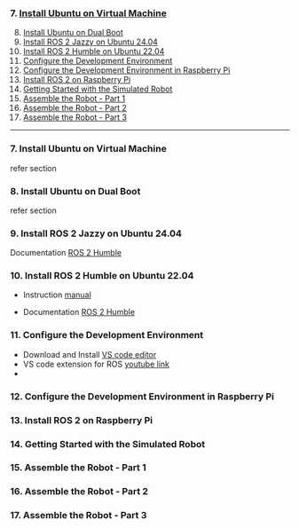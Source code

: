 ### 7. [Install Ubuntu on Virtual Machine](#7)<a id='7.'></a>

8. [Install Ubuntu on Dual Boot](#8)
9. [<LAB>Install ROS 2 Jazzy on Ubuntu 24.04</LAB>](#9)
10. [<LAB>Install ROS 2 Humble on Ubuntu 22.04</LAB>](#10)
11. [<LAB>Configure the Development Environment</LAB>](#11)
12. [<HWLAB>Configure the Development Environment in Raspberry Pi</HWLAB>](#12)
13. [<HWLAB>Install ROS 2 on Raspberry Pi</HWLAB>](#13)
14. [<LAB>Getting Started with the Simulated Robot</LAB>](#14)
15. [<HWLAB>Assemble the Robot - Part 1</HWLAB>](#15)
16. [<HWLAB>Assemble the Robot - Part 2</HWLAB>](#16)
17. [<HWLAB>Assemble the Robot - Part 3</HWLAB>](#17)

---

### 7. Install Ubuntu on Virtual Machine<a id='7'></a>

refer section

### 8. Install Ubuntu on Dual Boot<a id='8'></a>

refer section

### 9. <LAB>Install ROS 2 Jazzy on Ubuntu 24.04</LAB><a id='9'></a>

Documentation [ROS 2 Humble](https://docs.ros.org/en/jazzy/Installation/Ubuntu-Install-Debs.html)

### 10. <LAB>Install ROS 2 Humble on Ubuntu 22.04</LAB><a id='10'></a>

- Instruction [manual](https://github.com/joysmith/Self-Driving-and-ROS-2---Learn-by-Doing-Map-Localization/blob/main/02%20Setup/resources/Ubuntu%2B22.04%2BInstall%2BROS%2B2%2BHumble.pdf)

- Documentation [ROS 2 Humble](https://docs.ros.org/en/humble/Installation/Ubuntu-Install-Debs.html)

### 11. <LAB>Configure the Development Environment</LAB><a id='11'></a>

- Download and Install [VS code editor](https://code.visualstudio.com/download)
- VS code extension for ROS [youtube link](https://www.youtube.com/watch?v=PBbEhRf8QjE&list=PL2dJBq8ig-vihvDVw-D5zAYOArTMIX0FA)
-

### 12. <HWLAB>Configure the Development Environment in Raspberry Pi</HWLAB><a id='12'></a>

### 13. <HWLAB>Install ROS 2 on Raspberry Pi</HWLAB><a id='13'></a>

### 14. <LAB>Getting Started with the Simulated Robot</LAB><a id='14'></a>

### 15. <HWLAB>Assemble the Robot - Part 1</HWLAB><a id='15'></a>

### 16. <HWLAB>Assemble the Robot - Part 2</HWLAB><a id='16'></a>

### 17. <HWLAB>Assemble the Robot - Part 3</HWLAB><a id='17'></a>
